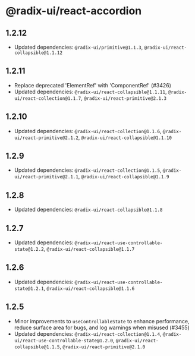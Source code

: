 # @radix-ui/react-accordion

## 1.2.12

- Updated dependencies: `@radix-ui/primitive@1.1.3`, `@radix-ui/react-collapsible@1.1.12`

## 1.2.11

- Replace deprecated 'ElementRef' with 'ComponentRef' (#3426)
- Updated dependencies: `@radix-ui/react-collapsible@1.1.11`, `@radix-ui/react-collection@1.1.7`, `@radix-ui/react-primitive@2.1.3`

## 1.2.10

- Updated dependencies: `@radix-ui/react-collection@1.1.6`, `@radix-ui/react-primitive@2.1.2`, `@radix-ui/react-collapsible@1.1.10`

## 1.2.9

- Updated dependencies: `@radix-ui/react-collection@1.1.5`, `@radix-ui/react-primitive@2.1.1`, `@radix-ui/react-collapsible@1.1.9`

## 1.2.8

- Updated dependencies: `@radix-ui/react-collapsible@1.1.8`

## 1.2.7

- Updated dependencies: `@radix-ui/react-use-controllable-state@1.2.2`, `@radix-ui/react-collapsible@1.1.7`

## 1.2.6

- Updated dependencies: `@radix-ui/react-use-controllable-state@1.2.1`, `@radix-ui/react-collapsible@1.1.6`

## 1.2.5

- Minor improvements to `useControllableState` to enhance performance, reduce surface area for bugs, and log warnings when misused (#3455)
- Updated dependencies: `@radix-ui/react-collection@1.1.4`, `@radix-ui/react-use-controllable-state@1.2.0`, `@radix-ui/react-collapsible@1.1.5`, `@radix-ui/react-primitive@2.1.0`
